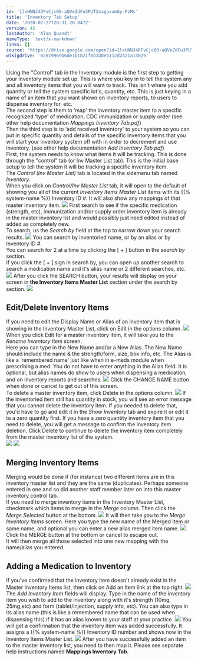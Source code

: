 ```yaml
---
id: '1lxHNNJ4DFvCjc08-aQVeZdFu3PUT2xxgpxamGy-PzMs'
title: 'Inventory Tab Setup'
date: '2020-02-27T20:31:20.847Z'
version: 45
lastAuthor: 'Alan Quandt'
mimeType: 'text/x-markdown'
links: []
source: 'https://drive.google.com/open?id=1lxHNNJ4DFvCjc08-aQVeZdFu3PUT2xxgpxamGy-PzMs'
wikigdrive: '028c9969b6de1b1821f0b338eb112d2421a13029'
---
```

Using the "Control" tab in the Inventory module is the first step to getting your inventory module set up. This is where you key in to tell the system any and all inventory items that you will want to track. This isn't where you add quantity or tell the system specific lot's, quantity, etc. This is just keying in a name of an item that you want shown on inventory reports, to users to dispense inventory for, etc.  
The second step is them to ‘map' the inventory master item to a specific recognized ‘type' of medication, CDC immunization or supply order (see other help documentation *Mappings Inventory Tab.pdf*)  
Then the third step is to ‘add received inventory' to your system so you can put in specific quantity and details of the specific inventory items that you will start your inventory system off with in order to decrement and use inventory. (see other help documentation *Add Inventory Tab.pdf*)  
First, the system needs to know what items it will be tracking. This is done through the "control" tab (or Inv Master List tab). This is the initial base setup to tell the system it will be tracking a specific inventory item.  
The *Control (Inv Master List)* tab is located in the sidemenu tab named *Inventory*.  
When you click on *Control/Inv Master List* tab, it will open to the default of showing you all of the current *Inventory Items Master List* items with its {{% system-name %}} Inventory ID #. It will also show any mappings of that master inventory item.
![](../inventory-tab-setup.assets/7b512e8c71eca76a8f6395f7238d91ef.png)
First search to see if the specific medication (strength, etc), immunization and/or supply order inventory item is already in the master inventory list and would possibly just need edited instead of added as completely new.  
To search, us the *Search by* field at the top to narrow down your search results.
![](../inventory-tab-setup.assets/0ef22408eaa26acb51c812c98148e857.png)
You can search by inventoried name, or by an alias or by Inventory ID #.  
You can search for 2 at a time by clicking the [ + ] button in the *search by* section.  
If you click the [ + ] sign in search by, you can open up another search to search a medication name and it's alias name or 2 different searches, etc.
![](../inventory-tab-setup.assets/d8ea3dd5be1feb9f2658d00936757c13.png)
After you click the SEARCH button, your results will display on your screen in **the Inventory Items Master List** section under the search by section.
![](../inventory-tab-setup.assets/5621773935984fc6a553543d2e56c480.png)

## Edit/Delete Inventory Items

If you need to edit the Display Name or Alias of an inventory item that is showing in the Inventory Master List, click on Edit in the options column.
![](../inventory-tab-setup.assets/fa5e03c538a1c880a44e8f37959cc35f.png)
When you click Edit for a master inventory item, it will take you to the *Rename Inventory Item* screen.  
Here you can type in the New Name and/or a New Alias. The New Name should include the name & the strength/form, size, box info, etc. The Alias is like a ‘remembered name' just like when in e-meds module when prescribing a med. You do not have to enter anything in the Alias field. It is optional, but alias names do show to users when dispensing a medication, and on inventory reports and searches.
![](../inventory-tab-setup.assets/a223e93feea47f14b33e8aee6bf1f8ac.png)
Click the CHANGE NAME button when done or cancel to get out of this screen.  
To delete a master inventory item, click Delete in the options column.
![](../inventory-tab-setup.assets/1c413c7dc4eff8e6124858acd7c36cae.png)
If the inventoried item still has quantity in stock, you will see an error message that you cannot delete the inventory item. If you needed to delete that, you'd have to go and edit it in the *Show Inventory* tab and expire it or edit it to a zero quantity first. If you have a zero quantity inventory item that you need to delete, you will get a message to confirm the inventory item deletion. Click Delete to continue to delete the inventory item completely from the master inventory list of the system.  
![](../inventory-tab-setup.assets/bd2b89142c4e08d4a253e6f766bdd177.png) ![](../inventory-tab-setup.assets/90820dc231582162138f03f200ee0d5e.png)

## Merging Inventory Items

Merging would be done if (for instance) two different items are in this inventory master list and they are the same (duplicates). Perhaps someone entered in one and so did another staff member later on into this master inventory control tab.  
If you need to merge inventory items in the Inventory Master List, checkmark which items to merge in the *Merge* column. Then click the *Merge Selected* button at the bottom.
![](../inventory-tab-setup.assets/9a2e38c3e85d676c274dc88ce05e616b.png)
It will then take you to the *Merge Inventory Items* screen. Here you type the new name of the Merged Item or same name, and optional you can enter a new alias merged item name.
![](../inventory-tab-setup.assets/270936d00409fc296383797173713aea.png)
Click the MERGE button at the bottom or cancel to escape out.  
It will then merge all those selected into one new mapping with the name/alias you entered.

## Adding a Medication to Inventory

If you've confirmed that the inventory item doesn't already exist in the Master Inventory Items list, then click on Add an Item link at the top right.
![](../inventory-tab-setup.assets/b0b5601b7d5983207f069990ce675b15.png)
The *Add Inventory Item* fields will display. Type in the name of the inventory item you wish to add to the inventory along with it's strength (10mg, 25mg,etc) and form (tablet/injection, supply info, etc). You can also type in its alias name (this is like a remembered name that can be used when dispensing this) if it has an alias known to your staff at your practice.
![](../inventory-tab-setup.assets/c2f63de3c83e0328babed00db7c0859e.png)
You will get a confirmation that the inventory item was added successfully. It assigns a {{% system-name %}} Inventory ID number and shows now in the Inventory Items Master List.
![](../inventory-tab-setup.assets/9e766c840ed7ed1f2551ba749cf30bef.png)
After you have successfully added an item to the master inventory list, you need to then map it. Please see separate help instructions named **Mappings Inventory Tab.**
